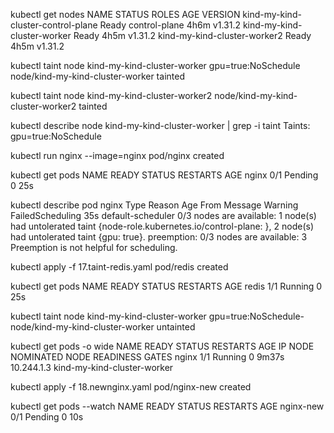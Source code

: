 kubectl get nodes
NAME                                 STATUS   ROLES           AGE    VERSION
kind-my-kind-cluster-control-plane   Ready    control-plane   4h6m   v1.31.2
kind-my-kind-cluster-worker          Ready    <none>          4h5m   v1.31.2
kind-my-kind-cluster-worker2         Ready    <none>          4h5m   v1.31.2

kubectl taint node kind-my-kind-cluster-worker gpu=true:NoSchedule
node/kind-my-kind-cluster-worker tainted

kubectl taint node kind-my-kind-cluster-worker2 
node/kind-my-kind-cluster-worker2 tainted

kubectl describe node kind-my-kind-cluster-worker | grep -i taint
Taints:             gpu=true:NoSchedule

kubectl run nginx --image=nginx
pod/nginx created

kubectl get pods
NAME    READY   STATUS    RESTARTS   AGE
nginx   0/1     Pending   0          25s

kubectl describe pod nginx
Type     Reason            Age   From               Message
Warning  FailedScheduling  35s   default-scheduler  0/3 nodes are available: 1 node(s) had untolerated taint {node-role.kubernetes.io/control-plane: }, 2 node(s) had untolerated taint {gpu: true}. preemption: 0/3 nodes are available: 3 Preemption is not helpful for scheduling.

kubectl apply -f 17.taint-redis.yaml 
pod/redis created

kubectl get pods
NAME    READY   STATUS              RESTARTS   AGE
redis   1/1     Running             0          25s

kubectl taint node kind-my-kind-cluster-worker gpu=true:NoSchedule-
node/kind-my-kind-cluster-worker untainted

kubectl get pods -o wide 
NAME    READY   STATUS    RESTARTS   AGE     IP           NODE                          NOMINATED NODE   READINESS GATES
nginx   1/1     Running   0          9m37s   10.244.1.3   kind-my-kind-cluster-worker   <none>           <none>

kubectl apply -f 18.newnginx.yaml
pod/nginx-new created

kubectl get pods --watch
NAME        READY   STATUS    RESTARTS   AGE
nginx-new   0/1     Pending   0          10s